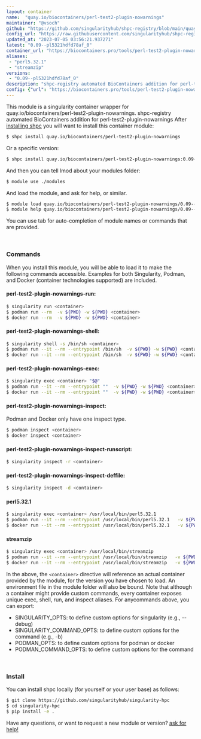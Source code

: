 ```yaml
---
layout: container
name:  "quay.io/biocontainers/perl-test2-plugin-nowarnings"
maintainer: "@vsoch"
github: "https://github.com/singularityhub/shpc-registry/blob/main/quay.io/biocontainers/perl-test2-plugin-nowarnings/container.yaml"
config_url: "https://raw.githubusercontent.com/singularityhub/shpc-registry/main/quay.io/biocontainers/perl-test2-plugin-nowarnings/container.yaml"
updated_at: "2023-07-05 03:56:21.937271"
latest: "0.09--pl5321hdfd78af_0"
container_url: "https://biocontainers.pro/tools/perl-test2-plugin-nowarnings"
aliases:
 - "perl5.32.1"
 - "streamzip"
versions:
 - "0.09--pl5321hdfd78af_0"
description: "shpc-registry automated BioContainers addition for perl-test2-plugin-nowarnings"
config: {"url": "https://biocontainers.pro/tools/perl-test2-plugin-nowarnings", "maintainer": "@vsoch", "description": "shpc-registry automated BioContainers addition for perl-test2-plugin-nowarnings", "latest": {"0.09--pl5321hdfd78af_0": "sha256:9a00ab82e9e99f12720eabcd78220ab2f288c1ec6ed45d0f0199c560744a2b0a"}, "tags": {"0.09--pl5321hdfd78af_0": "sha256:9a00ab82e9e99f12720eabcd78220ab2f288c1ec6ed45d0f0199c560744a2b0a"}, "docker": "quay.io/biocontainers/perl-test2-plugin-nowarnings", "aliases": {"perl5.32.1": "/usr/local/bin/perl5.32.1", "streamzip": "/usr/local/bin/streamzip"}}
---
```


This module is a singularity container wrapper for quay.io/biocontainers/perl-test2-plugin-nowarnings.
shpc-registry automated BioContainers addition for perl-test2-plugin-nowarnings
After [installing shpc](#install) you will want to install this container module:


```bash
$ shpc install quay.io/biocontainers/perl-test2-plugin-nowarnings
```

Or a specific version:

```bash
$ shpc install quay.io/biocontainers/perl-test2-plugin-nowarnings:0.09--pl5321hdfd78af_0
```

And then you can tell lmod about your modules folder:

```bash
$ module use ./modules
```

And load the module, and ask for help, or similar.

```bash
$ module load quay.io/biocontainers/perl-test2-plugin-nowarnings/0.09--pl5321hdfd78af_0
$ module help quay.io/biocontainers/perl-test2-plugin-nowarnings/0.09--pl5321hdfd78af_0
```

You can use tab for auto-completion of module names or commands that are provided.

<br>

### Commands

When you install this module, you will be able to load it to make the following commands accessible.
Examples for both Singularity, Podman, and Docker (container technologies supported) are included.

#### perl-test2-plugin-nowarnings-run:

```bash
$ singularity run <container>
$ podman run --rm  -v ${PWD} -w ${PWD} <container>
$ docker run --rm  -v ${PWD} -w ${PWD} <container>
```

#### perl-test2-plugin-nowarnings-shell:

```bash
$ singularity shell -s /bin/sh <container>
$ podman run --it --rm --entrypoint /bin/sh  -v ${PWD} -w ${PWD} <container>
$ docker run --it --rm --entrypoint /bin/sh  -v ${PWD} -w ${PWD} <container>
```

#### perl-test2-plugin-nowarnings-exec:

```bash
$ singularity exec <container> "$@"
$ podman run --it --rm --entrypoint ""  -v ${PWD} -w ${PWD} <container> "$@"
$ docker run --it --rm --entrypoint ""  -v ${PWD} -w ${PWD} <container> "$@"
```

#### perl-test2-plugin-nowarnings-inspect:

Podman and Docker only have one inspect type.

```bash
$ podman inspect <container>
$ docker inspect <container>
```

#### perl-test2-plugin-nowarnings-inspect-runscript:

```bash
$ singularity inspect -r <container>
```

#### perl-test2-plugin-nowarnings-inspect-deffile:

```bash
$ singularity inspect -d <container>
```


#### perl5.32.1

```bash
$ singularity exec <container> /usr/local/bin/perl5.32.1
$ podman run --it --rm --entrypoint /usr/local/bin/perl5.32.1   -v ${PWD} -w ${PWD} <container> -c " $@"
$ docker run --it --rm --entrypoint /usr/local/bin/perl5.32.1   -v ${PWD} -w ${PWD} <container> -c " $@"
```


#### streamzip

```bash
$ singularity exec <container> /usr/local/bin/streamzip
$ podman run --it --rm --entrypoint /usr/local/bin/streamzip   -v ${PWD} -w ${PWD} <container> -c " $@"
$ docker run --it --rm --entrypoint /usr/local/bin/streamzip   -v ${PWD} -w ${PWD} <container> -c " $@"
```



In the above, the `<container>` directive will reference an actual container provided
by the module, for the version you have chosen to load. An environment file in the
module folder will also be bound. Note that although a container
might provide custom commands, every container exposes unique exec, shell, run, and
inspect aliases. For anycommands above, you can export:

 - SINGULARITY_OPTS: to define custom options for singularity (e.g., --debug)
 - SINGULARITY_COMMAND_OPTS: to define custom options for the command (e.g., -b)
 - PODMAN_OPTS: to define custom options for podman or docker
 - PODMAN_COMMAND_OPTS: to define custom options for the command

<br>

### Install

You can install shpc locally (for yourself or your user base) as follows:

```bash
$ git clone https://github.com/singularityhub/singularity-hpc
$ cd singularity-hpc
$ pip install -e .
```

Have any questions, or want to request a new module or version? [ask for help!](https://github.com/singularityhub/singularity-hpc/issues)